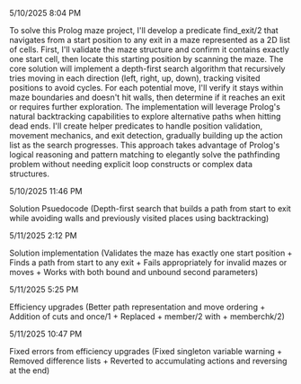 5/10/2025 8:04 PM

To solve this Prolog maze project, I'll develop a predicate find_exit/2 that navigates from a start position to any exit in a maze represented as a 2D list of cells. First, I'll validate the maze structure and confirm it contains exactly one start cell, then locate this starting position by scanning the maze. The core solution will implement a depth-first search algorithm that recursively tries moving in each direction (left, right, up, down), tracking visited positions to avoid cycles. For each potential move, I'll verify it stays within maze boundaries and doesn't hit walls, then determine if it reaches an exit or requires further exploration. The implementation will leverage Prolog's natural backtracking capabilities to explore alternative paths when hitting dead ends. I'll create helper predicates to handle position validation, movement mechanics, and exit detection, gradually building up the action list as the search progresses. This approach takes advantage of Prolog's logical reasoning and pattern matching to elegantly solve the pathfinding problem without needing explicit loop constructs or complex data structures.


5/10/2025 11:46 PM

Solution Psuedocode (Depth-first search that builds a path from start to exit while avoiding walls and previously visited places using backtracking)


5/11/2025 2:12 PM

Solution implementation (Validates the maze has exactly one start position + Finds a path from start to any exit + Fails appropriately for invalid mazes or moves + Works with both bound and unbound second parameters)


5/11/2025 5:25 PM

Efficiency upgrades (Better path representation and move ordering + Addition of cuts and once/1 + Replaced   \+ member/2 with \+ memberchk/2)


5/11/2025 10:47 PM

Fixed errors from efficiency upgrades (Fixed singleton variable warning + Removed difference lists + Reverted to accumulating actions and reversing at the end)